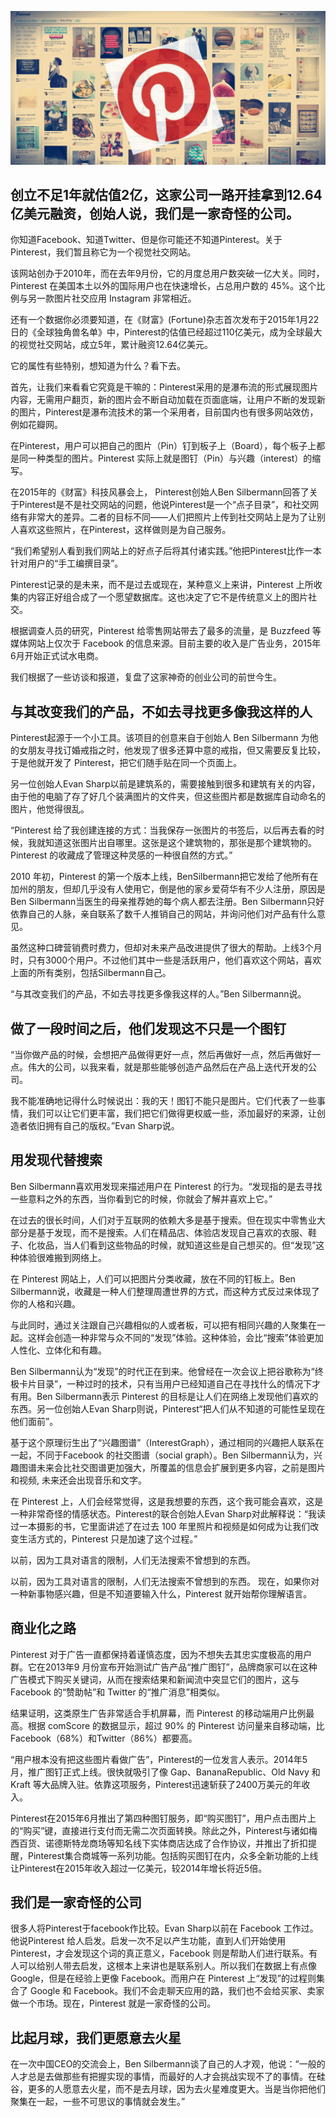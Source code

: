 ![Pinterest](Pinterest.jpg)

## 创立不足1年就估值2亿，这家公司一路开挂拿到12.64亿美元融资，创始人说，我们是一家奇怪的公司。

你知道Facebook、知道Twitter、但是你可能还不知道Pinterest。关于Pinterest，我们暂且称它为一个视觉社交网站。

该网站创办于2010年，而在去年9月份，它的月度总用户数突破一亿大关。同时， Pinterest 在美国本土以外的国际用户也在快速增长，占总用户数的 45%。这个比例与另一款图片社交应用 Instagram 非常相近。

还有一个数据你必须要知道，在《财富》(Fortune)杂志首次发布于2015年1月22日的《全球独角兽名单》中，Pinterest的估值已经超过110亿美元，成为全球最大的视觉社交网站，成立5年，累计融资12.64亿美元。

它的属性有些特别，想知道为什么？看下去。

首先，让我们来看看它究竟是干嘛的：Pinterest采用的是瀑布流的形式展现图片内容，无需用户翻页，新的图片会不断自动加载在页面底端，让用户不断的发现新的图片，Pinterest是瀑布流技术的第一个采用者，目前国内也有很多网站效仿，例如花瓣网。

在Pinterest，用户可以把自己的图片（Pin）钉到板子上（Board），每个板子上都是同一种类型的图片。Pinterest 实际上就是图钉（Pin）与兴趣（interest）的缩写。

在2015年的《财富》科技风暴会上， Pinterest创始人Ben Silbermann回答了关于Pinterest是不是社交网站的问题，他说Pinterest是一个“点子目录”，和社交网络有非常大的差异。二者的目标不同——人们把照片上传到社交网站上是为了让别人喜欢这些照片，在Pinterest，这样做则是为自己服务。

“我们希望别人看到我们网站上的好点子后将其付诸实践。”他把Pinterest比作一本针对用户的“手工编撰目录”。

Pinterest记录的是未来，而不是过去或现在，某种意义上来讲，Pinterest 上所收集的内容正好组合成了一个愿望数据库。这也决定了它不是传统意义上的图片社交。

根据调查人员的研究，Pinterest 给零售网站带去了最多的流量，是 Buzzfeed 等媒体网站上仅次于 Facebook 的信息来源。目前主要的收入是广告业务，2015年6月开始正式试水电商。

我们根据了一些访谈和报道，复盘了这家神奇的创业公司的前世今生。

## 与其改变我们的产品，不如去寻找更多像我这样的人

Pinterest起源于一个小工具。该项目的创意来自于创始人 Ben Silbermann 为他的女朋友寻找订婚戒指之时，他发现了很多还算中意的戒指，但又需要反复比较，于是他就开发了 Pinterest，把它们随手贴在同一个页面上。

另一位创始人Evan Sharp以前是建筑系的，需要接触到很多和建筑有关的内容，由于他的电脑了存了好几个装满图片的文件夹，但这些图片都是数据库自动命名的图片，他觉得很乱。

“Pinterest 给了我创建连接的方式：当我保存一张图片的书签后，以后再去看的时候，我就知道这张图片出自哪里。这张是这个建筑物的，那张是那个建筑物的。Pinterest 的收藏成了管理这种灵感的一种很自然的方式。”

2010 年初，Pinterest 的第一个版本上线，BenSilbermann把它发给了他所有在加州的朋友，但却几乎没有人使用它，倒是他的家乡爱荷华有不少人注册，原因是Ben Silbermann当医生的母亲推荐她的每个病人都去注册。Ben Silbermann只好依靠自己的人脉，亲自联系了数千人推销自己的网站，并询问他们对产品有什么意见。

虽然这种口碑营销费时费力，但却对未来产品改进提供了很大的帮助。上线3个月时，只有3000个用户。不过他们其中一些是活跃用户，他们喜欢这个网站，喜欢上面的所有类别，包括Silbermann自己。

“与其改变我们的产品，不如去寻找更多像我这样的人。”Ben Silbermann说。

## 做了一段时间之后，他们发现这不只是一个图钉

“当你做产品的时候，会想把产品做得更好一点，然后再做好一点，然后再做好一点。伟大的公司，以我来看，就是那些能够创造产品然后在产品上迭代开发的公司。

我不能准确地记得什么时候说出：我的天！图钉不能只是图片。它们代表了一些事情，我们可以让它们更丰富，我们把它们做得更权威一些，添加最好的来源，让创造者依旧拥有自己的版权。”Evan Sharp说。

## 用发现代替搜索

Ben Silbermann喜欢用发现来描述用户在 Pinterest 的行为。“发现指的是去寻找一些意料之外的东西，当你看到它的时候，你就会了解并喜欢上它。”

在过去的很长时间，人们对于互联网的依赖大多是基于搜索。但在现实中零售业大部分是基于发现，而不是搜索。人们在精品店、体验店发现自己喜欢的衣服、鞋子、化妆品，当人们看到这些物品的时候，就知道这些是自己想买的。但“发现”这种体验很难搬到网络上。

在 Pinterest 网站上，人们可以把图片分类收藏，放在不同的钉板上。Ben Silbermann说，收藏是一种人们整理周遭世界的方式，而这种方式反过来体现了你的人格和兴趣。

与此同时，通过关注跟自己兴趣相似的人或者板，可以把有相同兴趣的人聚集在一起。这样会创造一种非常与众不同的“发现”体验。这种体验，会比“搜索”体验更加人性化、立体化和有趣。

Ben Silbermann认为“发现”的时代正在到来。他曾经在一次会议上把谷歌称为“终极卡片目录”，一种过时的技术，只有当用户已经知道自己在寻找什么的情况下才有用。Ben Silbermann表示 Pinterest 的目标是让人们在网络上发现他们喜欢的东西。另一位创始人Evan Sharp则说，Pinterest“把人们从不知道的可能性呈现在他们面前”。

基于这个原理衍生出了“兴趣图谱”（InterestGraph），通过相同的兴趣把人联系在一起，不同于Facebook 的社交图谱（social graph）。Ben Silbermann认为，兴趣图谱未来会比社交图谱更加强大，所覆盖的信息会扩展到更多内容，之前是图片和视频, 未来还会出现音乐和文字。

在 Pinterest 上，人们会经常觉得，这是我想要的东西，这个我可能会喜欢，这是一种非常奇怪的情感状态。Pinterest的联合创始人Evan Sharp对此解释说：“我读过一本摄影的书，它里面讲述了在过去 100 年里照片和视频是如何成为让我们改变生活方式的，Pinterest 只是加速了这个过程。”

以前，因为工具对语言的限制，人们无法搜索不曾想到的东西。

以前，因为工具对语言的限制，人们无法搜索不曾想到的东西。
现在，如果你对一种新事物感兴趣，但是不知道要输入什么，Pinterest 就开始帮你理解语言。

## 商业化之路

Pinterest 对于广告一直都保持着谨慎态度，因为不想失去其忠实度极高的用户群。它在2013年9 月份宣布开始测试广告产品“推广图钉”，品牌商家可以在这种广告模式下购买关键词，从而在搜索结果和新闻流中突显它们的图片，这与 Facebook 的“赞助帖”和 Twitter 的“推广消息”相类似。

结果证明，这类原生广告非常适合手机屏幕，而 Pinterest 的移动端用户比例最高。根据 comScore 的数据显示，超过 90% 的 Pinterest 访问量来自移动端，比 Facebook（68%）和Twitter（86%）都要高。

“用户根本没有把这些图片看做广告”，Pinterest的一位发言人表示。2014年5 月，推广图钉正式上线。很快就吸引了像 Gap、BananaRepublic、Old Navy 和Kraft 等大品牌入驻。依靠这项服务，Pinterest迅速斩获了2400万美元的年收入。

Pinterest在2015年6月推出了第四种图钉服务，即“购买图钉”，用户点击图片上的“购买”键，直接进行支付而无需二次页面转换。除此之外，Pinterest与诸如梅西百货、诺德斯特龙商场等知名线下实体商店达成了合作协议，并推出了折扣提醒，Pinterest集合商城等一系列功能。包括购买图钉在内，众多全新功能的上线让Pinterest在2015年收入超过一亿美元，较2014年增长将近5倍。

## 我们是一家奇怪的公司

很多人将Pinterest于facebook作比较。Evan Sharp以前在 Facebook 工作过。他说Pinterest 给人启发。启发一次不足以产生功能，直到人们开始使用 Pinterest，才会发现这个词的真正意义，Facebook 则是帮助人们进行联系。有人可以给别人带去启发，这根本上来讲也是联系别人。所以我们在数据上有点像 Google，但是在经验上更像 Facebook。而用户在 Pinterest 上“发现”的过程则集合了 Google 和 Facebook。我们不会走聊天应用的路，我们也不会给买家、卖家做一个市场。现在，Pinterest 就是一家奇怪的公司。

## 比起月球，我们更愿意去火星

在一次中国CEO的交流会上，Ben Silbermann谈了自己的人才观，他说：“一般的人才总是去做那些有把握实现的事情，而最好的人才会挑战实现不了的事情。在硅谷，更多的人愿意去火星，而不是去月球，因为去火星难度更大。当是当你把他们聚集在一起，一些不可思议的事情就会发生。”